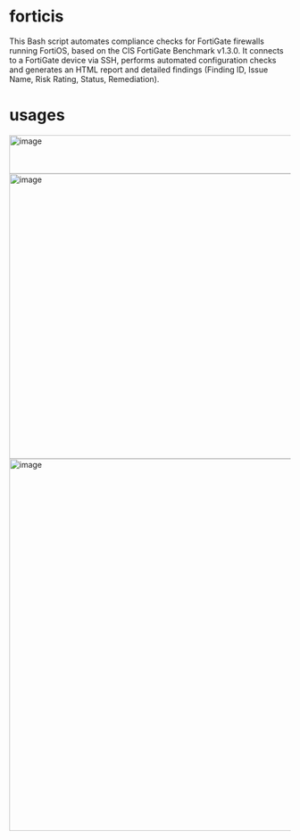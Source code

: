 # forticis
This Bash script automates compliance checks for FortiGate firewalls running FortiOS, based on the CIS FortiGate Benchmark v1.3.0. It connects to a FortiGate device via SSH, performs automated configuration checks and generates an HTML report and detailed findings (Finding ID, Issue Name, Risk Rating, Status, Remediation).

# usages

<img width="552" height="69" alt="image" src="https://github.com/user-attachments/assets/d582037c-80e7-4eba-887a-2dff91975e25" />

<img width="723" height="511" alt="image" src="https://github.com/user-attachments/assets/9c06aa6f-cbf8-4321-9c3b-5b7cf88f57e3" />

<img width="1249" height="667" alt="image" src="https://github.com/user-attachments/assets/95a655a6-354c-4a6a-868c-50dc6c5433fe" />



